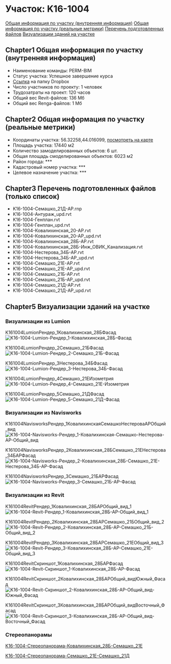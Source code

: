 # Участок: K16-1004

[Общая информация по участку (внутренняя информация)](#Chapter1)
[Общая информация по участку (реальные метрики)](#Chapter2)
[Перечень подготовленных файлов](#Chapter3)
[Визуализации зданий на участке](#Chapter5)

## <a id="test">Chapter1</a> Общая информация по участку (внутренняя информация)
+ Наименование команды: PERM-BIM
+ Статус участка: Успешное завершение курса
+ [Ссылка](https://www.dropbox.com/sh/wvvgv1nw1iqred9/AAB-F-xihyhHk1Wpp3U9tfgSa/K16_1004?dl=0) на папку Dropbox
+ Число участников по проекту: 1 человек
+ Трудозатраты на проект: 120 часов
+ Общий вес Revit-файлов: 136 Мб
+ Общий вес Renga-файлов: 1 Мб
## <a id="test">Chapter2</a> Общая информация по участку (реальные метрики)
+ Координаты участка: 56.32258,44.016099, [посмотреть на карте](yandex.ru/maps/47/nizhny-novgorod/?ll=56.32258%2C44.016099&z=19)
+ Площадь участка: 17440 м2
+ Количество замоделированных объектов: 6 шт.
+ Общая площадь смоделированных объектов: 6023 м2
+ Район города: *** 
+ Кадастровый номер участка: *** 
+ Целевое назначение участка: *** 
## <a id="test">Chapter3</a> Перечень подготовленных файлов (только список)
+ K16-1004-Cемашко_21Д-АР.rnp
+ K16-1004-Антураж_upd.rvt
+ K16-1004-Генплан.rvt
+ K16-1004-Генплан_upd.rvt
+ K16-1004-Ковалихинская_20-АР.rvt
+ K16-1004-Ковалихинская_20-АР_upd.rvt
+ K16-1004-Ковалихинская_28Б-АР.rvt
+ K16-1004-Ковалихинская_28Б-Инж_ОВИК_Канализация.rvt
+ K16-1004-Нестерова_34Б-АР.rvt
+ K16-1004-Нестерова_34Б-АР_upd.rvt
+ K16-1004-Семашко_21E-АР.rvt
+ K16-1004-Семашко_21E-АР_upd.rvt
+ K16-1004-Семашко_21Б-АР.rvt
+ K16-1004-Семашко_21Б-АР_upd.rvt
+ K16-1004-Семашко_21Д-АР.rvt
+ K16-1004-Семашко_21Д-АР_upd.rvt
## <a id="test">Chapter5</a> Визуализации зданий на участке
### Визуализации из Lumion
K161004LumionРендер_1Ковалихинская_28БФасад
![K16-1004-Lumion-Рендер_1-Ковалихинская_28Б-Фасад](/Images/K16_1004/K16-1004-Lumion-Рендер_1-Ковалихинская_28Б-Фасад_Compressed.jpg)

K161004LumionРендер_2Семашко_21БФасад
![K16-1004-Lumion-Рендер_2-Семашко_21Б-Фасад](/Images/K16_1004/K16-1004-Lumion-Рендер_2-Семашко_21Б-Фасад_Compressed.jpg)

K161004LumionРендер_3Нестерова_34БФасад
![K16-1004-Lumion-Рендер_3-Нестерова_34Б-Фасад](/Images/K16_1004/K16-1004-Lumion-Рендер_3-Нестерова_34Б-Фасад_Compressed.jpg)

K161004LumionРендер_4Семашко_21EИзометрия
![K16-1004-Lumion-Рендер_4-Семашко_21E-Изометрия](/Images/K16_1004/K16-1004-Lumion-Рендер_4-Семашко_21E-Изометрия_Compressed.jpg)

K161004LumionРендер_5Семашко_21ДФасад
![K16-1004-Lumion-Рендер_5-Семашко_21Д-Фасад](/Images/K16_1004/K16-1004-Lumion-Рендер_5-Семашко_21Д-Фасад_Compressed.jpg)

### Визуализации из Navisworks
K161004NavisworksРендер_1КовалихинскаяСемашкоНестероваАРОбщий_вид
![K16-1004-Navisworks-Рендер_1-Ковалихинская-Семашко-Нестерова-АР-Общий_вид](/Images/K16_1004/K16-1004-Navisworks-Рендер_1-Ковалихинская-Семашко-Нестерова-АР-Общий_вид_Compressed.jpg)

K161004NavisworksРендер_2Ковалихинская_28БСемашко_21ЕНестерова_34БАРФасад
![K16-1004-Navisworks-Рендер_2-Ковалихинская_28Б-Семашко_21Е-Нестерова_34Б-АР-Фасад](/Images/K16_1004/K16-1004-Navisworks-Рендер_2-Ковалихинская_28Б-Семашко_21Е-Нестерова_34Б-АР-Фасад_Compressed.jpg)

K161004NavisworksРендер_3Семашко_21БАРФасад
![K16-1004-Navisworks-Рендер_3-Семашко_21Б-АР-Фасад](/Images/K16_1004/K16-1004-Navisworks-Рендер_3-Семашко_21Б-АР-Фасад_Compressed.jpg)

### Визуализации из Revit
K161004RevitРендер_1Ковалихинская_28БАРОбщий_вид_1
![K16-1004-Revit-Рендер_1-Ковалихинская_28Б-АР-Общий_вид_1](/Images/K16_1004/K16-1004-Revit-Рендер_1-Ковалихинская_28Б-АР-Общий_вид_1_Compressed.jpg)

K161004RevitРендер_2Ковалихинская_28БАРСемашко_21БОбщий_вид_2
![K16-1004-Revit-Рендер_2-Ковалихинская_28Б-АР-Семашко_21Б-Общий_вид_2](/Images/K16_1004/K16-1004-Revit-Рендер_2-Ковалихинская_28Б-АР-Семашко_21Б-Общий_вид_2_Compressed.jpg)

K161004RevitРендер_3Ковалихинская_28БАРСемашко_21ЕОбщий_вид_3
![K16-1004-Revit-Рендер_3-Ковалихинская_28Б-АР-Семашко_21Е-Общий_вид_3](/Images/K16_1004/K16-1004-Revit-Рендер_3-Ковалихинская_28Б-АР-Семашко_21Е-Общий_вид_3_Compressed.jpg)

K161004RevitСкриншот_1Ковалихинская_28БАРФасад
![K16-1004-Revit-Скриншот_1-Ковалихинская_28Б-АР-Фасад](/Images/K16_1004/K16-1004-Revit-Скриншот_1-Ковалихинская_28Б-АР-Фасад_Compressed.jpg)

K161004RevitСкриншот_2Ковалихинская_28БАРОбщий_видЮжный_Фасад
![K16-1004-Revit-Скриншот_2-Ковалихинская_28Б-АР-Общий_вид-Южный_Фасад](/Images/K16_1004/K16-1004-Revit-Скриншот_2-Ковалихинская_28Б-АР-Общий_вид-Южный_Фасад_Compressed.jpg)

K161004RevitСкриншот_3Ковалихинская_28БАРОбщий_видВосточный_Фасад
![K16-1004-Revit-Скриншот_3-Ковалихинская_28Б-АР-Общий_вид-Восточный_Фасад](/Images/K16_1004/K16-1004-Revit-Скриншот_3-Ковалихинская_28Б-АР-Общий_вид-Восточный_Фасад_Compressed.jpg)

### Стереопанорамы
[K16-1004-Стереопанорама-Ковалихинская_28Б-Семашко_21E](https://pano.autodesk.com/pano.html?url=jpgs/0a9d3f2a-5d96-4e34-bd80-869ef1b3f582&version=2)

[K16-1004-Стереопанорама-Семашко_21E-Семашко_21Д](https://pano.autodesk.com/pano.html?url=jpgs/d01670e2-698e-4a41-8f9a-e8dfbd9f6c7c&version=2)


